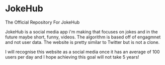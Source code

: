 # JokeHub
The Official Repository For JokeHub

JokeHub is a social media app i'm making that focuses on jokes and in  the future maybe short, funny, videos. The algorithm is based off of engagmnet and not user data. The website is pretty similar to Twitter but is not a clone.

I will recognise this website as a social media once it has an average of 100 users per day and I hope achieving this goal will not take 5 years!
